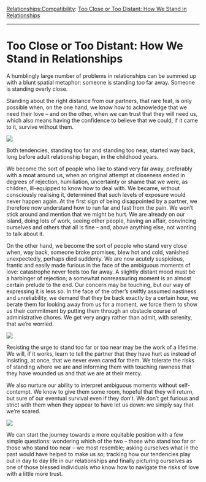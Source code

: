 [Relationships:](https://www.theschooloflife.com/thebookoflife/category/relationships/)[Compatibility](https://www.theschooloflife.com/thebookoflife/category/relationships/compatibility/): [Too Close or Too Distant: How We Stand in Relationships](https://www.theschooloflife.com/thebookoflife/too-close-or-too-distant-how-we-stand-in-relationships/)

* * *

# Too Close or Too Distant: How We Stand in Relationships

A humblingly large number of problems in relationships can be summed up with a blunt spatial metaphor: someone is standing too far away. Someone is standing overly close.

Standing about the right distance from our partners, that rare feat, is only possible when, on the one hand, we know how to acknowledge that we need their love – and on the other, when we can trust that they will need us, which also means having the confidence to believe that we could, if it came to it, survive without them.

![](http://www.tate.org.uk/art/images/work/P/P78/P78246_10.jpg)

Both tendencies, standing too far and standing too near, started way back, long before adult relationship began, in the childhood years.

We become the sort of people who like to stand very far away, preferably with a moat around us, when an original attempt at closeness ended in degrees of rejection, humiliation, uncertainty or shame that we were, as children, ill-equipped to know how to deal with. We became, without consciously realising it, determined that such levels of exposure would never happen again. At the first sign of being disappointed by a partner, we therefore now understand how to run far and fast from the pain. We won’t stick around and mention that we might be hurt. We are already on our island, doing lots of work, seeing other people, having an affair, convincing ourselves and others that all is fine – and, above anything else, not wanting to talk about it.

On the other hand, we become the sort of people who stand very close when, way back, someone broke promises, blew hot and cold, vanished unexpectedly, perhaps died suddenly. We are now acutely suspicious, frantic and easily made furious in the face of the ambiguous moments of love: catastrophe never feels too far away. A slightly distant mood must be a harbinger of rejection; a somewhat nonreassuring moment is an almost certain prelude to the end. Our concern may be touching, but our way of expressing it is less so. In the face of the other’s swiftly assumed nastiness and unreliability, we demand that they be back exactly by a certain hour, we berate them for looking away from us for a moment, we force them to show us their commitment by putting them through an obstacle course of administrative chores. We get very angry rather than admit, with serenity, that we’re worried.

![](https://www.maureenpaley.com/system/files/042016/570530806bf3b5051d000023/slideshow_slice_large/Maureen-Paley-Hannah-Starkey-Exhibition-9.jpg?1462461890)

Resisting the urge to stand too far or too near may be the work of a lifetime. We will, if it works, learn to tell the partner that they have hurt us instead of insisting, at once, that we never even cared for them. We tolerate the risks of standing where we are and informing them with touching rawness that they have wounded us and that we are at their mercy.

We also nurture our ability to interpret ambiguous moments without self-contempt. We know to give them some room, hopeful that they will return, but sure of our eventual survival even if they don’t. We don’t get furious and strict with them when they appear to have let us down: we simply say that we’re scared.

![](https://www.zabludowiczcollection.com/uploads/exhibitions-events/_halfFixed/9712/Starkey-Hannah_Untitled-March-1997-tube-1997-UK.jpg)

We can start the journey towards a more equitable position with a few simple questions: wondering which of the two – those who stand too far or those who stand too near – we most resemble; asking ourselves what in the past would have helped to make us so; tracking how our tendencies play out in day to day life in our relationships and finally picturing ourselves as one of those blessed individuals who know how to navigate the risks of love with a little more trust.
